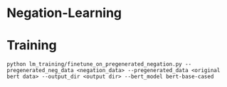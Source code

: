 # Negation-Learning

# Training
`python lm_training/finetune_on_pregenerated_negation.py --pregenerated_neg_data <negation_data> --pregenerated_data <original bert data> --output_dir <output dir> --bert_model bert-base-cased`
